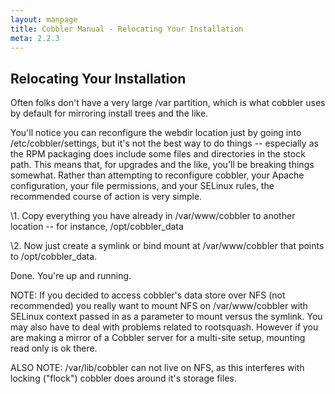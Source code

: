 ```yaml
---
layout: manpage
title: Cobbler Manual - Relocating Your Installation
meta: 2.2.3
---
```

## Relocating Your Installation

Often folks don't have a very large /var partition, which is what
cobbler uses by default for mirroring install trees and the like.

You'll notice you can reconfigure the webdir location just by going
into /etc/cobbler/settings, but it's not the best way to do things
-- especially as the RPM packaging does include some files and
directories in the stock path. This means that, for upgrades and
the like, you'll be breaking things somewhat. Rather than
attempting to reconfigure cobbler, your Apache configuration, your
file permissions, and your SELinux rules, the recommended course of
action is very simple.

\1. Copy everything you have already in /var/www/cobbler to another
 location -- for instance, /opt/cobbler\_data

\2. Now just create a symlink or bind mount at /var/www/cobbler
 that points to /opt/cobbler\_data.

Done. You're up and running.

NOTE: If you decided to access cobbler's data store over NFS (not
recommended) you really want to mount NFS on /var/www/cobbler with
SELinux context passed in as a parameter to mount versus the
symlink. You may also have to deal with problems related to
rootsquash. However if you are making a mirror of a Cobbler server
for a multi-site setup, mounting read only is ok there.

ALSO NOTE: /var/lib/cobbler can not live on NFS, as this interferes
with locking ("flock") cobbler does around it's storage files.

